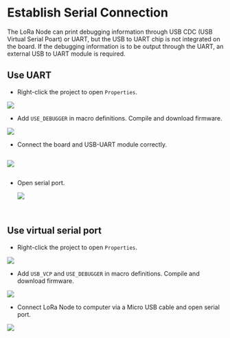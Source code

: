 # Establish Serial Connection

The LoRa Node can print debugging information through USB CDC (USB Virtual Serial Poart) or UART, but the USB to UART chip is not integrated on the board. If the debugging information is to be output through the UART, an external USB to UART module is required.

## Use UART

- Right-click the project to open `Properties`.

![](img/establish_serial_connection/03.png)

- Add `USE_DEBUGGER` in macro definitions. Compile and download firmware.

![](img/establish_serial_connection/04.png)

- Connect the board and USB-UART module correctly.

```Tip:: The LoRa Node and USB-UART module are connect as below (if the LoRa Node is powered via USB or battery, the UART mode&#39;s 3.3 / 5V pin do not need connect, just need TXD, RXD, GND).

```

![](img/establish_serial_connection/02.png)

```Tip:: When using UART, the TX and RX pins used in the program should be corresponding to the TX and RX pins on the board.In the routine we provide,we use TX-PA9,RX-PA10.Therefore, TX of UART module should be connected to TX(PA9）of board,RX of UART module should be connected to RX(PA10）of board.

```

- Open serial port.

  ![](img/establish_serial_connection/05.png)

&nbsp;

## Use virtual serial port

- Right-click the project to open `Properties`.

![](img/establish_serial_connection/03.png)

- Add `USB_VCP` and `USE_DEBUGGER`  in macro definitions. Compile and download firmware.

![](img/establish_serial_connection/01.png)

- Connect LoRa Node to computer via a Micro USB cable and open serial port.

![](img/establish_serial_connection/06.png)